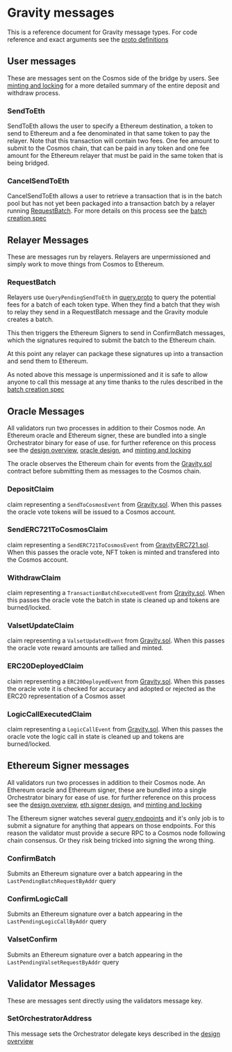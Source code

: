 # Gravity messages

This is a reference document for Gravity message types. For code reference and exact
arguments see the [proto definitions](/module/proto/gravity/v1/msgs.proto)

## User messages

These are messages sent on the Cosmos side of the bridge by users. See [minting and locking](/docs/design/mint-lock.md) for a more
detailed summary of the entire deposit and withdraw process.

### SendToEth

SendToEth allows the user to specify a Ethereum destination, a token to send to Ethereum and a fee denominated in that same token
to pay the relayer. Note that this transaction will contain two fees. One fee amount to submit to the Cosmos chain, that can be paid
in any token and one fee amount for the Ethereum relayer that must be paid in the same token that is being bridged.

### CancelSendToEth

CancelSendToEth allows a user to retrieve a transaction that is in the batch pool but has not yet been packaged into a transaction batch
by a relayer running [RequestBatch](/docs/design/messages.md/###RequestBatch). For more details on this process see the [batch creation spec](/spec/batch-creation-spec.md)

## Relayer Messages

These are messages run by relayers. Relayers are unpermissioned and simply work to move things from Cosmos to Ethereum.

### RequestBatch

Relayers use `QueryPendingSendToEth` in [query.proto](/module/proto/gravity/v1/query.proto) to query the potential fees for a batch of each
token type. When they find a batch that they wish to relay they send in a RequestBatch message and the Gravity module creates a batch.

This then triggers the Ethereum Signers to send in ConfirmBatch messages, which the signatures required to submit the batch to the Ethereum chain.

At this point any relayer can package these signatures up into a transaction and send them to Ethereum.

As noted above this message is unpermissioned and it is safe to allow anyone to call this message at any time thanks to the rules described in the [batch creation spec](/spec/batch-creation-spec.md)

## Oracle Messages

All validators run two processes in addition to their Cosmos node. An Ethereum oracle and Ethereum signer, these are bundled into a single Orchestrator binary for ease of use.
for further reference on this process see the [design overview](/docs/design/overview.md), [oracle design](/docs/design/oracle.md), and [minting and locking](/docs/design/mint-lock.md)

The oracle observes the Ethereum chain for events from the [Gravity.sol](/solidity/contracts/Gravity.sol) contract before submitting them as messages to the Cosmos chain.

### DepositClaim

claim representing a `SendToCosmosEvent` from [Gravity.sol](/solidity/contracts/Gravity.sol). When this passes the oracle vote tokens will be issued to a Cosmos account.

### SendERC721ToCosmosClaim

claim representing a `SendERC721ToCosmosEvent` from [GravityERC721.sol](/solidity/contracts/GravityERC721.sol). When this passes the oracle vote, NFT token is minted and transfered into the Cosmos account.

### WithdrawClaim

claim representing a `TransactionBatchExecutedEvent` from [Gravity.sol](/solidity/contracts/Gravity.sol). When this passes the oracle vote the batch in state is cleaned up and tokens are burned/locked.

### ValsetUpdateClaim

claim representing a `ValsetUpdatedEvent` from [Gravity.sol](/solidity/contracts/Gravity.sol). When this passes the oracle vote reward amounts are tallied and minted.

### ERC20DeployedClaim

claim representing a `ERC20DeployedEvent` from [Gravity.sol](/solidity/contracts/Gravity.sol). When this passes the oracle vote it is checked for accuracy and adopted or rejected as the ERC20 representation of a Cosmos asset

### LogicCallExecutedClaim

claim representing a `LogicCallEvent` from [Gravity.sol](/solidity/contracts/Gravity.sol). When this passes the oracle vote the logic call in state is cleaned up and tokens are burned/locked.

## Ethereum Signer messages

All validators run two processes in addition to their Cosmos node. An Ethereum oracle and Ethereum signer, these are bundled into a single Orchestrator binary for ease of use.
for further reference on this process see the [design overview](/docs/design/overview.md), [eth signer design](/docs/design/ethereum-signing.md), and [minting and locking](/docs/design/mint-lock.md)

The Ethereum signer watches several [query endpoints](/module/proto/gravity/v1/query.proto) and it's only job is to submit a signature for anything that appears on those endpoints. For this reason the validator must provide a secure RPC to a Cosmos node following chain consensus. Or they risk being tricked into signing the wrong thing.

### ConfirmBatch

Submits an Ethereum signature over a batch appearing in the `LastPendingBatchRequestByAddr` query

### ConfirmLogicCall

Submits an Ethereum signature over a batch appearing in the `LastPendingLogicCallByAddr` query

### ValsetConfirm

Submits an Ethereum signature over a batch appearing in the `LastPendingValsetRequestByAddr` query

## Validator Messages

These are messages sent directly using the validators message key.

### SetOrchestratorAddress

This message sets the Orchestrator delegate keys described in the [design overview](/docs/design/overview.md)
